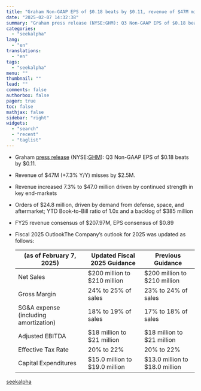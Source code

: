 ```yaml
---
title: "Graham Non-GAAP EPS of $0.18 beats by $0.11, revenue of $47M misses by $2.5M"
date: "2025-02-07 14:32:38"
summary: "Graham press release (NYSE:GHM): Q3 Non-GAAP EPS of $0.18 beats by $0.11. Revenue of $47M (+7.3% Y/Y) misses by $2.5M. Revenue increased 7.3% to $47.0 million driven by continued strength in key end-markets Orders of $24.8 million, driven by demand from defense, space, and aftermarket; YTD Book-to-Bill ratio of 1.0x..."
categories:
  - "seekalpha"
lang:
  - "en"
translations:
  - "en"
tags:
  - "seekalpha"
menu: ""
thumbnail: ""
lead: ""
comments: false
authorbox: false
pager: true
toc: false
mathjax: false
sidebar: "right"
widgets:
  - "search"
  - "recent"
  - "taglist"
---
```


* Graham [press release](https://seekingalpha.com/pr/19995369-graham-corporation-reports-third-quarter-fiscal-2025-results) (NYSE:[GHM](https://seekingalpha.com/symbol/GHM "Graham Corporation")): Q3 Non-GAAP EPS of $0.18  beats by $0.11.
* Revenue of $47M (+7.3% Y/Y)  misses by $2.5M.
* Revenue increased 7.3% to $47.0 million driven by continued strength in key end-markets
* Orders of $24.8 million, driven by demand from defense, space, and aftermarket; YTD Book-to-Bill ratio of 1.0x and a backlog of $385 million
* FY25 revenue consensus of $207.97M, EPS consensus of $0.89
* Fiscal 2025 OutlookThe Company’s outlook for 2025 was updated as follows:
  
  | (as of February 7, 2025) | Updated Fiscal 2025 Guidance | Previous Guidance |
  | --- | --- | --- |
  | Net Sales | $200 million to $210 million | $200 million to $210 million |
  | Gross Margin | 24% to 25% of sales | 23% to 24% of sales |
  | SG&A expense (including amortization) | 18% to 19% of sales | 17% to 18% of sales |
  | Adjusted EBITDA | $18 million to $21 million | $18 million to $21 million |
  | Effective Tax Rate | 20% to 22% | 20% to 22% |
  | Capital Expenditures | $15.0 million to $19.0 million | $13.0 million to $18.0 million |

[seekalpha](https://seekingalpha.com/news/4405043-graham-non-gaap-eps-of-0_18-beats-by-0_11-revenue-of-47m-misses-by-2_5m)
